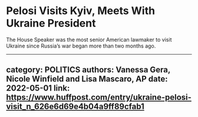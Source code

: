 # Pelosi Visits Kyiv, Meets With Ukraine President

The House Speaker was the most senior American lawmaker to visit Ukraine since Russia’s war began more than two months ago.

---
category: POLITICS
authors: Vanessa Gera, Nicole Winfield and Lisa Mascaro, AP
date: 2022-05-01
link: https://www.huffpost.com/entry/ukraine-pelosi-visit_n_626e6d69e4b04a9ff89cfab1
---
